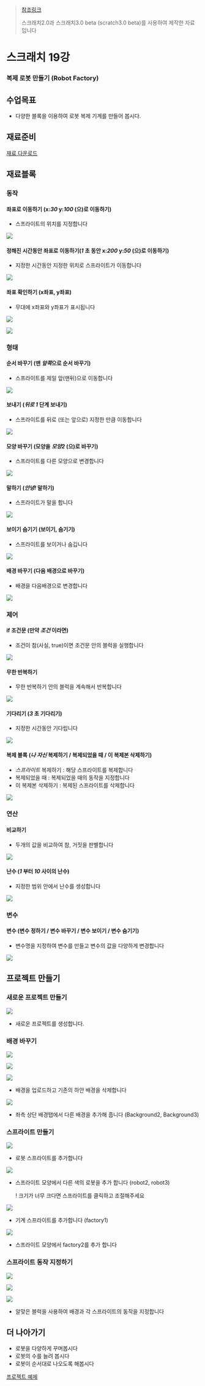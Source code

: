 > [참조링크](https://scratch.mit.edu/projects/174334392/)
>
> 스크래치2.0과 스크래치3.0 beta (scratch3.0 beta)를 사용하여 제작한 자료입니다



# 스크래치 19강

### 복제 로봇 만들기 (Robot Factory)



## 수업목표

- 다양한 블록을 이용하여 로봇 복제 기계를 만들어 봅시다.



## 재료준비



[재료 다운로드](https://github.com/su-bin/passion/raw/master/scratch/project_resources/19_Robot_factory.zip)



## 재료블록



### 동작

#### 좌표로 이동하기 (x:*30* y:*100* (으)로 이동하기)

- 스프라이트의 위치를 지정합니다

![](./resources/motion-go_to.png)

#### 정해진 시간동안 좌표로 이동하기(*1* 초 동안 x:*200* y:*50* (으)로 이동하기)

- 지정한 시간동안 지정한 위치로 스프라이트가 이동합니다

![](./resources/motion-glide.png)

#### 좌표 확인하기 (x좌표, y좌표)

- 무대에 x좌표와 y좌표가 표시됩니다

![](./resources/motion-position1.png)

![](./resources/motion-position2.png)



### 형태

#### 순서 바꾸기 (맨 *앞쪽*으로 순서 바꾸기)

- 스프라이트를 제일 앞(맨뒤)으로 이동합니다

![](./resources/looks-go_to.png)

#### 보내기 (*뒤로* *1* 단계 보내기)

- 스프라이트를 뒤로 (또는 앞으로) 지정한 만큼 이동합니다


![](./resources/looks-go.png)

#### 모양 바꾸기 (모양을 *모양2* (으)로 바꾸기)

- 스프라이트를 다른 모양으로 변경합니다

![](./resources/looks-switch_costume.png)

#### 말하기 (*안녕!* 말하기)

- 스프라이트가 말을 합니다

![](./resources/looks-say.png)

#### 보이기 숨기기 (보이기, 숨기기)

- 스프라이트를 보이거나 숨깁니다

![](./resources/looks-show,hide.png)

#### 배경 바꾸기 (다음 배경으로 바꾸기)

- 배경을 다음배경으로 변경합니다

![](./resources/looks-next_backdrop.png)



### 제어

#### if 조건문 (만약 *조건* 이라면)

- 조건이 참(사실, true)이면 조건문 안의 블럭을 실행합니다 


![](./resources/control-if.png)

#### 무한 반복하기

- 무한 반복하기 안의 블럭을 계속해서 반복합니다

![](./resources/control-forever.png)

#### 기다리기 (*3* 초 기다리기)

- 지정한 시간동안 기다립니다


![](./resources/control-wait.png)

#### 복제 블록 (*나 자신* 복제하기 / 복제되었을 때 / 이 복제본 삭제하기)

- *스프라이트* 복제하기 : 해당 스프라이트를 복제합니다
- 복제되었을 때 : 복제되었을 때의 동작을 지정합니다
- 이 복제본 삭제하기 : 복제된 스프라이트를 삭제합니다

![](./resources/control-copy.png)



### 연산

#### 비교하기

- 두개의 값을 비교하여 참, 거짓을 판별합니다

![](./resources/operators-compare.png)

#### 난수 (*1* 부터 *10* 사이의 난수)

- 지정한 범위 안에서 난수를 생성합니다

![](./resources/operators-random.png)



### 변수

#### 변수 (변수 정하기 / 변수 바꾸기 / 변수 보이기 / 변수 숨기기)

- 변수명을 지정하여 변수를 만들고 변수의 값을 다양하게 변경합니다

![](./resources/value.png)



## 프로젝트 만들기

### 새로운 프로젝트 만들기

![](./resources/new_project.png)

- 새로운 프로젝트를 생성합니다.



### 배경 바꾸기

![](./resources/background_upload.png)

![](./resources/19_1.png)

![](./resources/19_2.png)

- 배경을 업로드하고 기존의 하얀 배경을 삭제합니다

![](./resources/19_3.png)

- 좌측 상단 배경탭에서 다른 배경을 추가해 줍니다 (Background2, Background3)



### 스프라이트 만들기

![](./resources/19_5.png)

- 로봇 스프라이트를 추가합니다

![](./resources/19_6.png)

- 스프라이트 모양에서 다른 색의 로봇을 추가 합니다 (robot2, robot3)

  ! 크기가 너무 크다면 스프라이트를 클릭하고 조절해주세요

![](./resources/19_7.png)

- 기계 스프라이트를 추가합니다 (factory1)

![](./resources/19_8.png)

- 스프라이트 모양에서 factory2를 추가 합니다



### 스프라이트 동작 지정하기

![](./resources/19_9.png)

![](./resources/19_10.png)

![](./resources/19_11.png)

- 알맞은 블럭을 사용하여 배경과 각 스프라이트의 동작을 지정합니다



## 더 나아가기

- 로봇을 다양하게 꾸며봅시다
- 로봇의 수를 늘려 봅시다
- 로봇이 순서대로 나오도록 해봅시다

[프로젝트 예제](https://scratch.mit.edu/projects/261631233/)